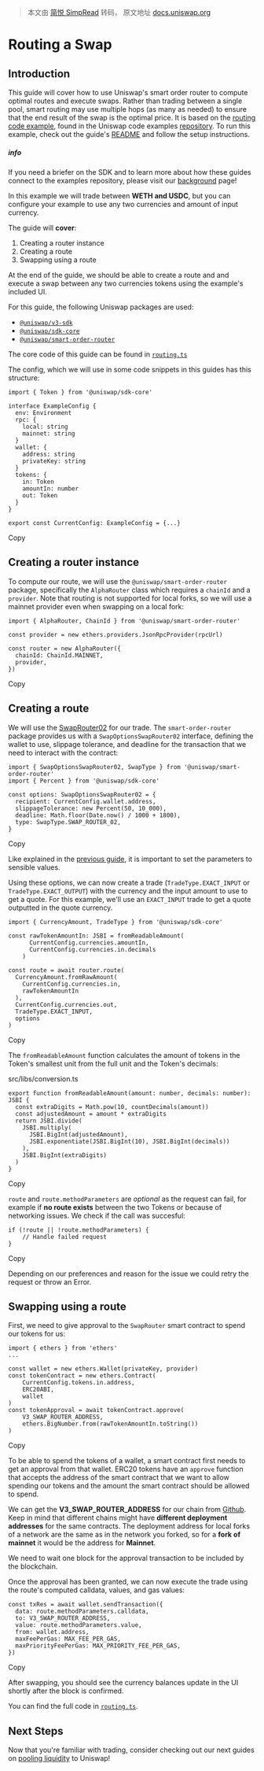 > 本文由 [简悦 SimpRead](http://ksria.com/simpread/) 转码， 原文地址 [docs.uniswap.org](https://docs.uniswap.org/sdk/v3/guides/swaps/routing)

Routing a Swap
==============

Introduction[​](#introduction "Direct link to heading")
-------------------------------------------------------

This guide will cover how to use Uniswap's smart order router to compute optimal routes and execute swaps. Rather than trading between a single pool, smart routing may use multiple hops (as many as needed) to ensure that the end result of the swap is the optimal price. It is based on the [routing code example](https://github.com/Uniswap/examples/tree/main/v3-sdk/routing), found in the Uniswap code examples [repository](https://github.com/Uniswap/examples). To run this example, check out the guide's [README](https://github.com/Uniswap/examples/blob/main/v3-sdk/routing/README.md) and follow the setup instructions.

##### info

If you need a briefer on the SDK and to learn more about how these guides connect to the examples repository, please visit our [background](/sdk/v3/guides/swaps/01-background.md) page!

In this example we will trade between **WETH and USDC**, but you can configure your example to use any two currencies and amount of input currency.

The guide will **cover**:

1.  Creating a router instance
2.  Creating a route
3.  Swapping using a route

At the end of the guide, we should be able to create a route and and execute a swap between any two currencies tokens using the example's included UI.

For this guide, the following Uniswap packages are used:

*   [`@uniswap/v3-sdk`](https://www.npmjs.com/package/@uniswap/v3-sdk)
*   [`@uniswap/sdk-core`](https://www.npmjs.com/package/@uniswap/sdk-core)
*   [`@uniswap/smart-order-router`](https://www.npmjs.com/package/@uniswap/smart-order-router)

The core code of this guide can be found in [`routing.ts`](https://github.com/Uniswap/examples/blob/main/v3-sdk/routing/src/libs/routing.ts)

The config, which we will use in some code snippets in this guides has this structure:

```
import { Token } from '@uniswap/sdk-core'  
  
interface ExampleConfig {  
  env: Environment  
  rpc: {  
    local: string  
    mainnet: string  
  }  
  wallet: {  
    address: string  
    privateKey: string  
  }  
  tokens: {  
    in: Token  
    amountIn: number  
    out: Token  
  }  
}  
  
export const CurrentConfig: ExampleConfig = {...}  

```

Copy

Creating a router instance[​](#creating-a-router-instance "Direct link to heading")
-----------------------------------------------------------------------------------

To compute our route, we will use the `@uniswap/smart-order-router` package, specifically the `AlphaRouter` class which requires a `chainId` and a `provider`. Note that routing is not supported for local forks, so we will use a mainnet provider even when swapping on a local fork:

```
import { AlphaRouter, ChainId } from '@uniswap/smart-order-router'  
  
const provider = new ethers.providers.JsonRpcProvider(rpcUrl)  
  
const router = new AlphaRouter({  
  chainId: ChainId.MAINNET,  
  provider,  
})  

```

Copy

Creating a route[​](#creating-a-route "Direct link to heading")
---------------------------------------------------------------

We will use the [SwapRouter02](https://github.com/Uniswap/v3-periphery/blob/v1.0.0/contracts/SwapRouter.sol) for our trade. The `smart-order-router` package provides us with a `SwapOptionsSwapRouter02` interface, defining the wallet to use, slippage tolerance, and deadline for the transaction that we need to interact with the contract:

```
import { SwapOptionsSwapRouter02, SwapType } from '@uniswap/smart-order-router'  
import { Percent } from '@uniswap/sdk-core'  
  
const options: SwapOptionsSwapRouter02 = {  
  recipient: CurrentConfig.wallet.address,  
  slippageTolerance: new Percent(50, 10_000),  
  deadline: Math.floor(Date.now() / 1000 + 1800),  
  type: SwapType.SWAP_ROUTER_02,  
}  

```

Copy

Like explained in the [previous guide](/sdk/v3/guides/swaps/trading#executing-a-trade), it is important to set the parameters to sensible values.

Using these options, we can now create a trade (`TradeType.EXACT_INPUT` or `TradeType.EXACT_OUTPUT`) with the currency and the input amount to use to get a quote. For this example, we'll use an `EXACT_INPUT` trade to get a quote outputted in the quote currency.

```
import { CurrencyAmount, TradeType } from '@uniswap/sdk-core'  
  
const rawTokenAmountIn: JSBI = fromReadableAmount(  
      CurrentConfig.currencies.amountIn,  
      CurrentConfig.currencies.in.decimals  
    )  
  
const route = await router.route(  
  CurrencyAmount.fromRawAmount(  
    CurrentConfig.currencies.in,  
    rawTokenAmountIn  
  ),  
  CurrentConfig.currencies.out,  
  TradeType.EXACT_INPUT,  
  options  
)  

```

Copy

The `fromReadableAmount` function calculates the amount of tokens in the Token's smallest unit from the full unit and the Token's decimals:

src/libs/conversion.ts

```
export function fromReadableAmount(amount: number, decimals: number): JSBI {  
  const extraDigits = Math.pow(10, countDecimals(amount))  
  const adjustedAmount = amount * extraDigits  
  return JSBI.divide(  
    JSBI.multiply(  
      JSBI.BigInt(adjustedAmount),  
      JSBI.exponentiate(JSBI.BigInt(10), JSBI.BigInt(decimals))  
    ),  
    JSBI.BigInt(extraDigits)  
  )  
}  

```

Copy

`route` and `route.methodParameters` are _optional_ as the request can fail, for example if **no route exists** between the two Tokens or because of networking issues. We check if the call was succesful:

```
if (!route || !route.methodParameters) {  
    // Handle failed request  
}  

```

Copy

Depending on our preferences and reason for the issue we could retry the request or throw an Error.

Swapping using a route[​](#swapping-using-a-route "Direct link to heading")
---------------------------------------------------------------------------

First, we need to give approval to the `SwapRouter` smart contract to spend our tokens for us:

```
import { ethers } from 'ethers'  
...  
  
const wallet = new ethers.Wallet(privateKey, provider)  
const tokenContract = new ethers.Contract(  
    CurrentConfig.tokens.in.address,   
    ERC20ABI,   
    wallet  
)  
const tokenApproval = await tokenContract.approve(  
    V3_SWAP_ROUTER_ADDRESS,   
    ethers.BigNumber.from(rawTokenAmountIn.toString())  
)  

```

Copy

To be able to spend the tokens of a wallet, a smart contract first needs to get an approval from that wallet. ERC20 tokens have an `approve` function that accepts the address of the smart contract that we want to allow spending our tokens and the amount the smart contract should be allowed to spend.

We can get the **V3_SWAP_ROUTER_ADDRESS** for our chain from [Github](https://github.com/Uniswap/v3-periphery/blob/main/deploys.md). Keep in mind that different chains might have **different deployment addresses** for the same contracts. The deployment address for local forks of a network are the same as in the network you forked, so for a **fork of mainnet** it would be the address for **Mainnet**.

We need to wait one block for the approval transaction to be included by the blockchain.

Once the approval has been granted, we can now execute the trade using the route's computed calldata, values, and gas values:

```
const txRes = await wallet.sendTransaction({  
  data: route.methodParameters.calldata,  
  to: V3_SWAP_ROUTER_ADDRESS,  
  value: route.methodParameters.value,  
  from: wallet.address,  
  maxFeePerGas: MAX_FEE_PER_GAS,  
  maxPriorityFeePerGas: MAX_PRIORITY_FEE_PER_GAS,  
})  

```

Copy

After swapping, you should see the currency balances update in the UI shortly after the block is confirmed.

You can find the full code in [`routing.ts`](https://github.com/Uniswap/examples/blob/main/v3-sdk/routing/src/libs/routing.ts).

Next Steps[​](#next-steps "Direct link to heading")
---------------------------------------------------

Now that you're familiar with trading, consider checking out our next guides on [pooling liquidity](/sdk/v3/guides/liquidity/position-data) to Uniswap!